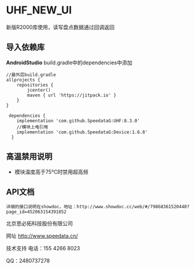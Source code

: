 # UHF_NEW_UI
新版R2000库使用，读写盘点数据通过回调返回

##  导入依赖库
**AndroidStudio** build.gradle中的dependencies中添加

```
//最外层build.gradle
allprojects {
    repositories {
        jcenter()
        maven { url 'https://jitpack.io' }
    }
}
```
```
 dependencies {
    implementation 'com.github.SpeedataG:UHF:8.3.0'
    //模块上电引用
    implementation 'com.github.SpeedataG:Device:1.6.8'
  }
```
## 高温禁用说明
* 模块温度高于75℃时禁用超高频

  
## API文档

	详细的接口说明在showdoc，地址：http://www.showdoc.cc/web/#/79868361520440?page_id=452063154391852

北京思必拓科技股份有限公司

网址 http://www.speedata.cn/

技术支持 电话：155 4266 8023

QQ：2480737278
